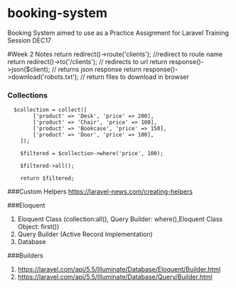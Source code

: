 # booking-system
Booking System aimed to use as a Practice Assignment for Laravel Training Session DEC17


#Week 2 Notes
return redirect()->route('clients'); //redirect to route name
return redirect()->to('/clients'); // redirects to url
return response()->json($client); // returns json response
return response()->download('robots.txt'); // return files to download in browser


### Collections
      $collection = collect([
            ['product' => 'Desk', 'price' => 200],
            ['product' => 'Chair', 'price' => 100],
            ['product' => 'Bookcase', 'price' => 150],
            ['product' => 'Door', 'price' => 100],
        ]);

        $filtered = $collection->where('price', 100);

        $filtered->all();

        return $filtered;
        
###Custom Helpers
https://laravel-news.com/creating-helpers


###Eloquent
1. Eloquent Class  (collection:all(), Query Builder: where(),Eloquent Class Object: first())
2. Query Builder (Active Record Implementation)
3. Database

###Builders
1. https://laravel.com/api/5.5/Illuminate/Database/Eloquent/Builder.html
2. https://laravel.com/api/5.5/Illuminate/Database/Query/Builder.html